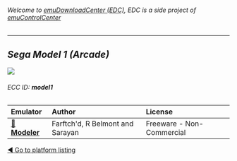 ###### Welcome to [emuDownloadCenter (EDC)](https://github.com/PhoenixInteractiveNL/emuDownloadCenter/wiki/), EDC is a side project of [emuControlCenter](https://github.com/PhoenixInteractiveNL/emuControlCenter/wiki/)
***
## _Sega Model 1 (Arcade)_
![](https://raw.githubusercontent.com/wiki/PhoenixInteractiveNL/emuDownloadCenter/images_platform/ecc_model1_teaser.png)
###### ECC ID: **model1**

| Emulator   | Author      | License     |
|:-----------|:------------|:------------|
| [:file_folder: **Modeler**](https://github.com/PhoenixInteractiveNL/emuDownloadCenter/wiki/Emulator-modeler#menu) | Farftch'd, R Belmont and Sarayan | Freeware - Non-Commercial |

[:arrow_backward: Go to platform listing](https://github.com/PhoenixInteractiveNL/emuDownloadCenter/wiki/EDC-Platform-List)
